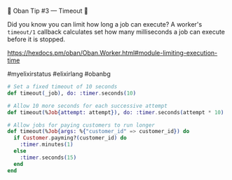 💎 Oban Tip #3 — Timeout 💎

Did you know you can limit how long a job can execute? A worker's `timeout/1` callback calculates set how many milliseconds a job can execute before it is stopped.

https://hexdocs.pm/oban/Oban.Worker.html#module-limiting-execution-time

#myelixirstatus #elixirlang #obanbg

```elixir
# Set a fixed timeout of 10 seconds
def timeout(_job), do: :timer.seconds(10)

# Allow 10 more seconds for each successive attempt
def timeout(%Job{attempt: attempt}), do: :timer.seconds(attempt * 10)

# Allow jobs for paying customers to run longer
def timeout(%Job{args: %{"customer_id" => customer_id}) do
  if Customer.payming?(customer_id) do
    :timer.minutes(1)
  else
    :timer.seconds(15)
  end
end
```
